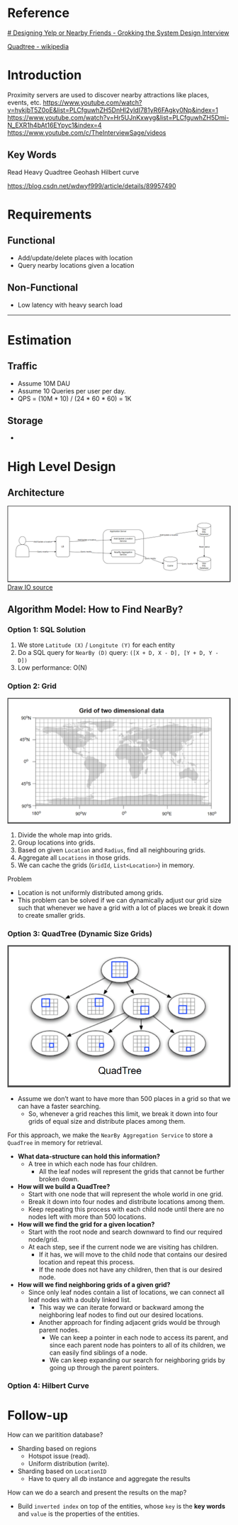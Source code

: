 # Reference

[# Designing Yelp or Nearby Friends - Grokking the System Design Interview](https://www.educative.io/courses/grokking-the-system-design-interview/B8rpM8E16LQ)

[Quadtree - wikipedia](https://en.wikipedia.org/wiki/Quadtree)

# Introduction
Proximity servers are used to discover nearby attractions like places, events, etc.
https://www.youtube.com/watch?v=hykjbT5Z0oE&list=PLCfguwhZH5DnHl2yldI781yR6FAgky0Np&index=1
https://www.youtube.com/watch?v=Hr5UJnKxwyg&list=PLCfguwhZH5Dmi-N_EXR1h4bAt16EYpyc1&index=4
https://www.youtube.com/c/TheInterviewSage/videos

## Key Words
Read Heavy
Quadtree
Geohash
Hilbert curve

https://blog.csdn.net/wdwyf999/article/details/89957490


# Requirements
## **Functional**
- Add/update/delete places with location
- Query nearby locations given a location

## **Non-Functional**
- Low latency with heavy search load

---
# Estimation
## **Traffic**
- Assume 10M DAU 
- Assume 10 Queries per user per day.
- QPS = (10M * 10) / (24 * 60 * 60) = 1K

## **Storage**
-

# High Level Design
## Architecture
![POI](https://raw.githubusercontent.com/lambda826/My-Notebook/master/08%20Distributed%20System/01%20System%20Design/02%20System%20Design%20Demos/resource/POI.png)
[Draw IO source](https://app.diagrams.net/#G1HA21GylJ42Z1oZyYARWOKjJJ4f9iuiUc)

## Algorithm Model: How to Find NearBy?
### Option 1: SQL Solution
1. We store  `Latitude (X)` / `Longitute (Y)` for each entity 
2. Do a SQL query for `NearBy (D)` query: `([X + D, X - D], [Y + D, Y - D])`
3. Low performance: O(N)

### Option 2: Grid
![POI Grid](https://raw.githubusercontent.com/lambda826/My-Notebook/master/08%20Distributed%20System/01%20System%20Design/02%20System%20Design%20Demos/resource/POI%20Grid.png)
1. Divide the whole map into grids.
2. Group locations into grids.
3. Based on given `Location` and `Radius`, find all neighbouring grids.
4. Aggregate all `Locations` in those grids.
5. We can cache the grids (`GridId`, `List<Location>`) in memory.

Problem
- Location is not uniformly distributed among grids.
- This problem can be solved if we can dynamically adjust our grid size such that whenever we have a grid with a lot of places we break it down to create smaller grids.

### Option 3: QuadTree (Dynamic Size Grids)
![QuadTree](https://raw.githubusercontent.com/lambda826/My-Notebook/master/999%20Resource/QuadTree.png)
- Assume we don’t want to have more than 500 places in a grid so that we can have a faster searching.
	- So, whenever a grid reaches this limit, we break it down into four grids of equal size and distribute places among them.

For this approach, we make the `NearBy Aggregation Service` to store a `QuadTree` in memory for retrieval.

- **What data-structure can hold this information?**
	- A tree in which each node has four children.
		- All the leaf nodes will represent the grids that cannot be further broken down.
- **How will we build a QuadTree?**
	- Start with one node that will represent the whole world in one grid.
	- Break it down into four nodes and distribute locations among them.
	- Keep repeating this process with each child node until there are no nodes left with more than 500 locations.
- **How will we find the grid for a given location?**
	- Start with the root node and search downward to find our required node/grid.
	- At each step, see if the current node we are visiting has children.
		- If it has, we will move to the child node that contains our desired location and repeat this process.
		- If the node does not have any children, then that is our desired node.
- **How will we find neighboring grids of a given grid?**
	- Since only leaf nodes contain a list of locations, we can connect all leaf nodes with a doubly linked list.
		- This way we can iterate forward or backward among the neighboring leaf nodes to find out our desired locations.
		- Another approach for finding adjacent grids would be through parent nodes.
			- We can keep a pointer in each node to access its parent, and since each parent node has pointers to all of its children, we can easily find siblings of a node.
			- We can keep expanding our search for neighboring grids by going up through the parent pointers.

### Option 4: Hilbert Curve


# Follow-up
How can we paritition database?
 - Sharding based on regions
	 - Hotspot issue (read).
	 - Uniform distribution (write). 
 - Sharding based on `LocationID`
	 - Have to query all db instance and aggregate the results

How can we do a search and present the results on the map?
 - Build `inverted index` on top of the entities, whose `key` is the **key words** and `value` is the properties of the entities.
<!--stackedit_data:
eyJoaXN0b3J5IjpbLTE4MzgyNzAzNTgsLTE3MTU3MzAwNTcsNT
kzNjg4NzcsLTE1NTYxMDk1MjIsNjQ5MDA4NTE4LDIxMjIxNTYw
MjgsLTEzNzgzODM1MjksMTMyMjQ0ODUzMSwzMzg1OTA1MzgsMT
Y2MDQxMzM0NSwtOTQ3ODgyNTcxLDEyOTEwOTQ5MjYsLTEwNTk1
NjU2MDcsLTE1MjM1NzY5OTMsLTg0ODIyMzUwMl19
-->